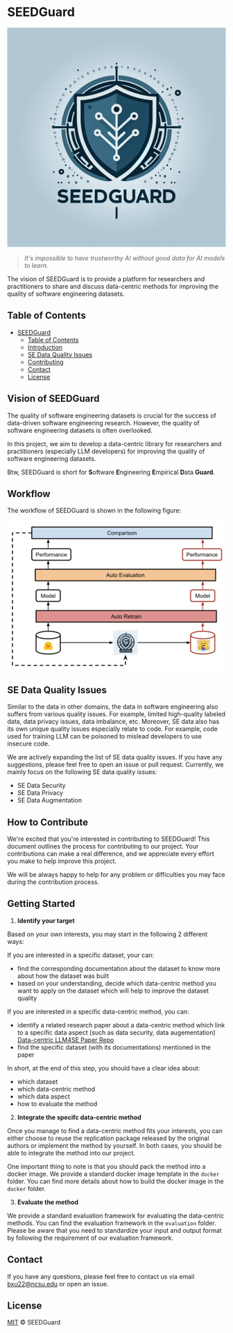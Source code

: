 # SEEDGuard

![SEEDGuard Icon](./imgs/icon.png)

> *It's impossible to have trustworthy AI without good data for AI models to learn.*

The vision of SEEDGuard is to provide a platform for researchers and practitioners to share and discuss data-centric methods for improving the quality of software engineering datasets.

## Table of Contents

- [SEEDGuard](#seedguard)
  - [Table of Contents](#table-of-contents)
  - [Introduction](#introduction)
  - [SE Data Quality Issues](#se-data-quality-issues)
  - [Contributing](#contributing)
  - [Contact](#contact)
  - [License](#license)

## Vision of SEEDGuard

The quality of software engineering datasets is crucial for the success of data-driven software engineering research. However, the quality of software engineering datasets is often overlooked.

In this project, we aim to develop a data-centric library for researchers and practitioners (especially LLM developers) for improving the quality of software engineering datasets.

Btw, SEEDGuard is short for **S**oftware **E**ngineering **E**mpirical **D**ata **Guard**.

## Workflow

The workflow of SEEDGuard is shown in the following figure:

![SEEDGuard Workflow](./imgs/workflow.png)

## SE Data Quality Issues

Similar to the data in other domains, the data in software engineering also suffers from various quality issues. For example, limited high-quality labeled data, data privacy issues, data imbalance, etc. Moreover, SE data also has its own unique quality issues especially relate to code. For example, code used for training LLM can be poisoned to mislead developers to use insecure code.

We are actively expanding the list of SE data quality issues. If you have any suggestions, please feel free to open an issue or pull request. Currently, we mainly focus on the following SE data quality issues:

- SE Data Security
- SE Data Privacy
- SE Data Augmentation

## How to Contribute

We're excited that you're interested in contributing to SEEDGuard! This document outlines the process for contributing to our project. Your contributions can make a real difference, and we appreciate every effort you make to help improve this project.

We will be always happy to help for any problem or difficulties you may face during the contribution process.

## Getting Started

1. **Identify your target**

Based on your own interests, you may start in the following 2 different ways:

If you are interested in a specific dataset, your can:

- find the corresponding documentation about the dataset to know more about how the dataset was built
- based on your understanding, decide which data-centric method you want to apply on the dataset which will help to improve the dataset quality

If you are interested in a specific data-centric method, you can:

- identify a related research paper about a data-centric method which link to a specific data aspect (such as data security, data augementation) [Data-centric LLM4SE Paper Repo](https://github.com/SEEDGuard/Awesome-Data-centric-LLM4SE-Papers)
- find the specific dataset (with its documentations) mentioned in the paper

In short, at the end of this step, you should have a clear idea about:

- which dataset
- which data-centric method
- which data aspect
- how to evaluate the method

2. **Integrate the specifc data-centric method**

Once you manage to find a data-centric method fits your interests, you can either choose to reuse the replication package released by the original authors or implement the method by yourself. In both cases, you should be able to integrate the method into our project.

One important thing to note is that you should pack the method into a docker image. We provide a standard docker image template in the `docker` folder. You can find more details about how to build the docker image in the `docker` folder.

3. **Evaluate the method**

We provide a standard evaluation framework for evaluating the data-centric methods. You can find the evaluation framework in the `evaluation` folder. Please be aware that you need to standardize your input and output format by following the requirement of our evaluation framework.

## Contact

If you have any questions, please feel free to contact us via email [bxu22@ncsu.edu](bxu22@ncsu.edu) or open an issue.

## License

[MIT](LICENSE) © SEEDGuard
